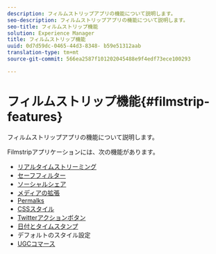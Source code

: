 ```yaml
---
description: フィルムストリップアプリの機能について説明します。
seo-description: フィルムストリップアプリの機能について説明します。
seo-title: フィルムストリップ機能
solution: Experience Manager
title: フィルムストリップ機能
uuid: 0d7d59dc-0465-44d3-8348- b59e51312aab
translation-type: tm+mt
source-git-commit: 566ea2587f101202045488e9f4edf73ece100293

---
```



# フィルムストリップ機能{#filmstrip-features}

フィルムストリップアプリの機能について説明します。

Filmstripアプリケーションには、次の機能があります。

* [リアルタイムストリーミング](/help/using/c-features-livefyre/c-content-behavior-features/c-content-behavior-features.md#section_emd_syl_d1b)
* [セーフフィルター](/help/using/c-features-livefyre/c-about-moderation/c-moderation.md#c_moderation)
* [ソーシャルシェア](/help/using/c-features-livefyre/c-social-sharing/c-social-sharing.md#c_social_sharing)
* [メディアの拡張](/help/using/c-features-livefyre/c-enagement-features.md#section_pmq_ycm_d1b)
* [Permalks](/help/using/c-features-livefyre/c-content-collection-tags/c-permalinks.md#c_permalinks)
* [CSSスタイル](/help/using/c-features-livefyre/c-styling-features/c-css-styling-branding.md#c_css_styling_branding)
* [Twitterアクションボタン](/help/using/c-features-livefyre/c-enagement-features.md#section_uzm_ldm_d1b)
* [日付とタイムスタンプ](/help/using/c-features-livefyre/c-styling-features/c-date-and-timestamp.md#c_date_and_timestamp)
* デフォルトのスタイル設定
* [UGCコマース](/help/using/c-features-livefyre/c-ugc-commerce.md#c_ugc_commerce)
